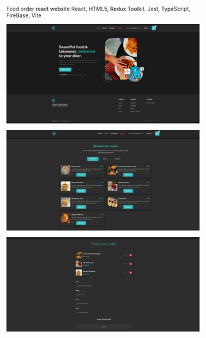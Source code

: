Food order react website 
React, HTML5, Redux Toolkit, Jest, TypeScript, FireBase, Vite

![Main Page](./src/assets/photos/image.png)

![Menu Page](./src/assets/photos/image_copy.png)

![Order Confirmation Page](./src/assets/photos/image_copy_2.png)